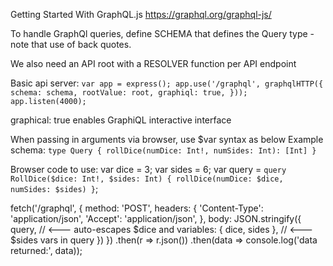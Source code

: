 Getting Started With GraphQL.js
https://graphql.org/graphql-js/

To handle GraphQl queries, define SCHEMA that defines the Query type - note that use of back quotes.

We also need an API root with a RESOLVER function per API endpoint

Basic api server:
  `var app = express();
   app.use('/graphql', graphqlHTTP({
     schema: schema,
     rootValue: root,
     graphiql: true,
   }));
   app.listen(4000);`

graphical: true enables GraphiQL interactive interface


When passing in arguments via browser, use $var syntax as below
Example schema:
 `type Query {
    rollDice(numDice: Int!, numSides: Int): [Int]
  }`

Browser code to use:
var dice = 3;
var sides = 6;
var query = `query RollDice($dice: Int!, $sides: Int) {
 rollDice(numDice: $dice, numSides: $sides)
}`;

fetch('/graphql', {
 method: 'POST',
 headers: {
   'Content-Type': 'application/json',
   'Accept': 'application/json',
 },
 body: JSON.stringify({
   query, //                        <--- auto-escapes $dice and
   variables: { dice, sides }, //   <--- $sides vars in query
 })
})
 .then(r => r.json())
 .then(data => console.log('data returned:', data));
